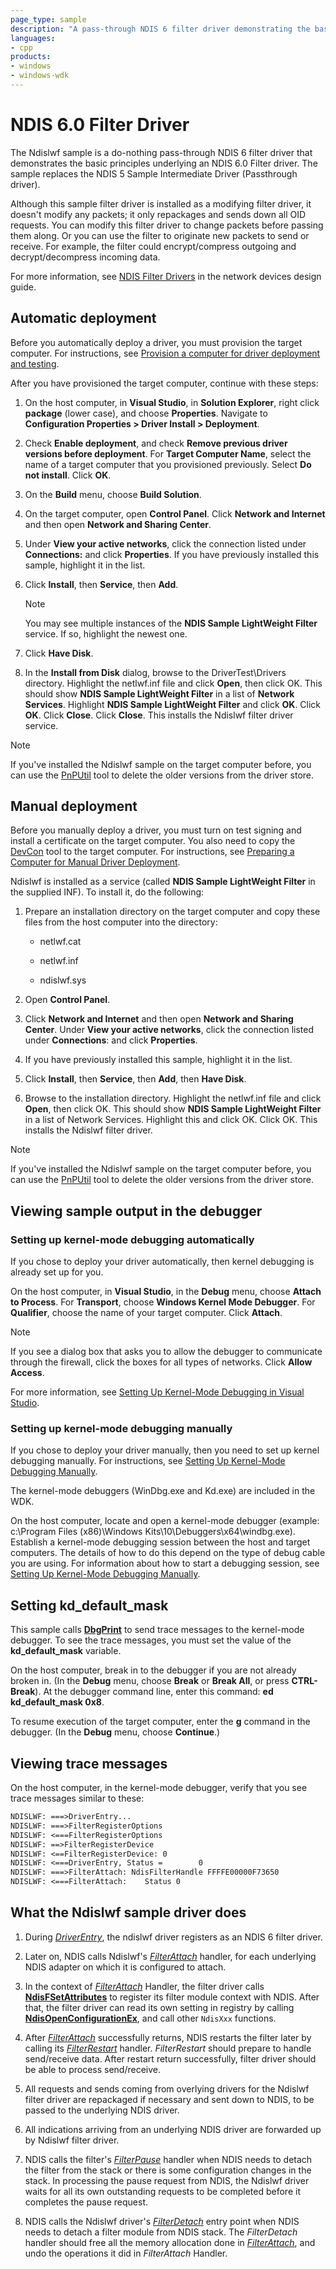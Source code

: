 ```yaml
---
page_type: sample
description: "A pass-through NDIS 6 filter driver demonstrating the basic principles of an NDIS 6.0 Filter driver."
languages:
- cpp
products:
- windows
- windows-wdk
---
```


# NDIS 6.0 Filter Driver

The Ndislwf sample is a do-nothing pass-through NDIS 6 filter driver that demonstrates the basic principles underlying an NDIS 6.0 Filter driver. The sample replaces the NDIS 5 Sample Intermediate Driver (Passthrough driver).

Although this sample filter driver is installed as a modifying filter driver, it doesn't modify any packets; it only repackages and sends down all OID requests. You can modify this filter driver to change packets before passing them along. Or you can use the filter to originate new packets to send or receive. For example, the filter could encrypt/compress outgoing and decrypt/decompress incoming data.

For more information, see [NDIS Filter Drivers](https://docs.microsoft.com/windows-hardware/drivers/network/ndis-filter-drivers) in the network devices design guide.

## Automatic deployment

Before you automatically deploy a driver, you must provision the target computer. For instructions, see [Provision a computer for driver deployment and testing](https://docs.microsoft.com/windows-hardware/drivers/gettingstarted/provision-a-target-computer-wdk-8-1).

After you have provisioned the target computer, continue with these steps:

1. On the host computer, in **Visual Studio**, in **Solution Explorer**, right click **package** (lower case), and choose **Properties**. Navigate to **Configuration Properties \> Driver Install \> Deployment**.

1. Check **Enable deployment**, and check **Remove previous driver versions before deployment**. For **Target Computer Name**, select the name of a target computer that you provisioned previously. Select **Do not install**. Click **OK**.

1. On the **Build** menu, choose **Build Solution**.

1. On the target computer, open **Control Panel**. Click **Network and Internet** and then open **Network and Sharing Center**.

1. Under **View your active networks**, click the connection listed under **Connections:** and click **Properties**. If you have previously installed this sample, highlight it in the list.

1. Click **Install**, then **Service**, then **Add**.

    > [!NOTE]
    > You may see multiple instances of the **NDIS Sample LightWeight Filter** service. If so, highlight the newest one.

1. Click **Have Disk**.

1. In the **Install from Disk** dialog, browse to the DriverTest\\Drivers directory. Highlight the netlwf.inf file and click **Open**, then click OK. This should show **NDIS Sample LightWeight Filter** in a list of **Network Services**. Highlight **NDIS Sample LightWeight Filter** and click **OK**. Click **OK**. Click **Close**. Click **Close**. This installs the Ndislwf filter driver service.

> [!NOTE]
> If you've installed the Ndislwf sample on the target computer before, you can use the [PnPUtil](https://docs.microsoft.com/windows-hardware/drivers/devtest/pnputil) tool to delete the older versions from the driver store.

## Manual deployment

Before you manually deploy a driver, you must turn on test signing and install a certificate on the target computer. You also need to copy the [DevCon](https://docs.microsoft.com/windows-hardware/drivers/devtest/devcon) tool to the target computer. For instructions, see [Preparing a Computer for Manual Driver Deployment](https://docs.microsoft.com/windows-hardware/drivers/develop/preparing-a-computer-for-manual-driver-deployment).

Ndislwf is installed as a service (called **NDIS Sample LightWeight Filter** in the supplied INF). To install it, do the following:

1. Prepare an installation directory on the target computer and copy these files from the host computer into the directory:

    - netlwf.cat

    - netlwf.inf

    - ndislwf.sys

1. Open **Control Panel**.

1. Click **Network and Internet** and then open **Network and Sharing Center**. Under **View your active networks**, click the connection listed under **Connections**: and click **Properties**.

1. If you have previously installed this sample, highlight it in the list.

1. Click **Install**, then **Service**, then **Add**, then **Have Disk**.

1. Browse to the installation directory. Highlight the netlwf.inf file and click **Open**, then click OK. This should show **NDIS Sample LightWeight Filter** in a list of Network Services. Highlight this and click OK. Click OK. This installs the Ndislwf filter driver.

> [!NOTE]
> If you've installed the Ndislwf sample on the target computer before, you can use the [PnPUtil](https://docs.microsoft.com/windows-hardware/drivers/devtest/pnputil) tool to delete the older versions from the driver store.

## Viewing sample output in the debugger

### Setting up kernel-mode debugging automatically

If you chose to deploy your driver automatically, then kernel debugging is already set up for you.

On the host computer, in **Visual Studio**, in the **Debug** menu, choose **Attach to Process**. For **Transport**, choose **Windows Kernel Mode Debugger**. For **Qualifier**, choose the name of your target computer. Click **Attach**.

> [!NOTE]
> If you see a dialog box that asks you to allow the debugger to communicate through the firewall, click the boxes for all types of networks. Click **Allow Access**.

For more information, see [Setting Up Kernel-Mode Debugging in Visual Studio](http://msdn.microsoft.com/library/windows/hardware/hh439376).

### Setting up kernel-mode debugging manually

If you chose to deploy your driver manually, then you need to set up kernel debugging manually. For instructions, see [Setting Up Kernel-Mode Debugging Manually](https://docs.microsoft.com/windows-hardware/drivers/debugger/setting-up-kernel-mode-debugging-in-visual-studio).

The kernel-mode debuggers (WinDbg.exe and Kd.exe) are included in the WDK.

On the host computer, locate and open a kernel-mode debugger (example: c:\\Program Files (x86)\\Windows Kits\\10\\Debuggers\\x64\\windbg.exe). Establish a kernel-mode debugging session between the host and target computers. The details of how to do this depend on the type of debug cable you are using. For information about how to start a debugging session, see [Setting Up Kernel-Mode Debugging Manually](https://docs.microsoft.com/windows-hardware/drivers/debugger/setting-up-a-network-debugging-connection).

## Setting kd\_default\_mask

This sample calls [**DbgPrint**](https://docs.microsoft.com/windows-hardware/drivers/ddi/content/wdm/nf-wdm-dbgprint) to send trace messages to the kernel-mode debugger. To see the trace messages, you must set the value of the **kd\_default\_mask** variable.

On the host computer, break in to the debugger if you are not already broken in. (In the **Debug** menu, choose **Break** or **Break All**, or press **CTRL-Break**). At the debugger command line, enter this command: **ed kd\_default\_mask 0x8**.

To resume execution of the target computer, enter the **g** command in the debugger. (In the **Debug** menu, choose **Continue**.)

## Viewing trace messages

On the host computer, in the kernel-mode debugger, verify that you see trace messages similar to these:

```txt
NDISLWF: ===>DriverEntry...
NDISLWF: ===>FilterRegisterOptions
NDISLWF: <===FilterRegisterOptions
NDISLWF: ==>FilterRegisterDevice
NDISLWF: <==FilterRegisterDevice: 0
NDISLWF: <===DriverEntry, Status =        0
NDISLWF: ===>FilterAttach: NdisFilterHandle FFFFE00000F73650
NDISLWF: <===FilterAttach:    Status 0
```

## What the Ndislwf sample driver does

1. During [*DriverEntry*](https://docs.microsoft.com/windows-hardware/drivers/ddi/content/wdm/nc-wdm-driver_initialize), the ndislwf driver registers as an NDIS 6 filter driver.

1. Later on, NDIS calls Ndislwf's [*FilterAttach*](https://docs.microsoft.com/windows-hardware/drivers/ddi/content/ndis/nc-ndis-filter_attach) handler, for each underlying NDIS adapter on which it is configured to attach.

1. In the context of [*FilterAttach*](https://docs.microsoft.com/windows-hardware/drivers/ddi/content/ndis/nc-ndis-filter_attach) Handler, the filter driver calls [**NdisFSetAttributes**](https://docs.microsoft.com/windows-hardware/drivers/ddi/content/ndis/nf-ndis-ndisfsetattributes) to register its filter module context with NDIS. After that, the filter driver can read its own setting in registry by calling [**NdisOpenConfigurationEx**](https://docs.microsoft.com/windows-hardware/drivers/ddi/content/ndis/nf-ndis-ndisopenconfigurationex), and call other `NdisXxx` functions.

1. After [*FilterAttach*](https://docs.microsoft.com/windows-hardware/drivers/ddi/content/ndis/nc-ndis-filter_attach) successfully returns, NDIS restarts the filter later by calling its [*FilterRestart*](https://docs.microsoft.com/windows-hardware/drivers/ddi/content/ndis/nc-ndis-filter_restart) handler. *FilterRestart* should prepare to handle send/receive data. After restart return successfully, filter driver should be able to process send/receive.

1. All requests and sends coming from overlying drivers for the Ndislwf filter driver are repackaged if necessary and sent down to NDIS, to be passed to the underlying NDIS driver.

1. All indications arriving from an underlying NDIS driver are forwarded up by Ndislwf filter driver.

1. NDIS calls the filter's [*FilterPause*](https://docs.microsoft.com/windows-hardware/drivers/ddi/content/ndis/nc-ndis-filter_pause) handler when NDIS needs to detach the filter from the stack or there is some configuration changes in the stack. In processing the pause request from NDIS, the Ndislwf driver waits for all its own outstanding requests to be completed before it completes the pause request.

1. NDIS calls the Ndislwf driver's [*FilterDetach*](https://docs.microsoft.com/windows-hardware/drivers/ddi/content/ndis/nc-ndis-filter_detach) entry point when NDIS needs to detach a filter module from NDIS stack. The *FilterDetach* handler should free all the memory allocation done in [*FilterAttach*](https://docs.microsoft.com/windows-hardware/drivers/ddi/content/ndis/nc-ndis-filter_attach), and undo the operations it did in *FilterAttach* Handler.

